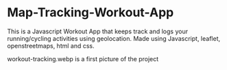 # Map-Tracking-Workout-App

This is a Javascript Workout App that keeps track and logs your running/cycling activities using geolocation.
Made using Javascript, leaflet, openstreetmaps, html and css.

workout-tracking.webp is a first picture of the project
